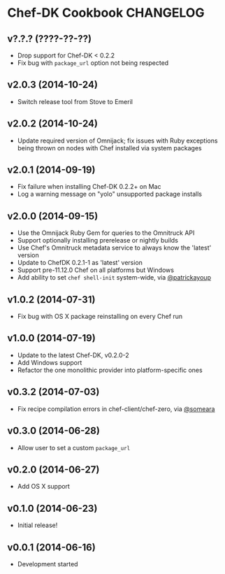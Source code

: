 Chef-DK Cookbook CHANGELOG
==========================

v?.?.? (????-??-??)
-------------------
* Drop support for Chef-DK < 0.2.2
* Fix bug with `package_url` option not being respected

v2.0.3 (2014-10-24)
-------------------
* Switch release tool from Stove to Emeril

v2.0.2 (2014-10-24)
-------------------
* Update required version of Omnijack; fix issues with Ruby exceptions being
  thrown on nodes with Chef installed via system packages

v2.0.1 (2014-09-19)
-------------------
* Fix failure when installing Chef-DK 0.2.2+ on Mac
* Log a warning message on "yolo" unsupported package installs

v2.0.0 (2014-09-15)
-------------------
* Use the Omnijack Ruby Gem for queries to the Omnitruck API
* Support optionally installing prerelease or nightly builds
* Use Chef's Omnitruck metadata service to always know the 'latest' version
* Update to ChefDK 0.2.1-1 as 'latest' version
* Support pre-11.12.0 Chef on all platforms but Windows
* Add ability to set `chef shell-init` system-wide, via [@patrickayoup][]

[@patrickayoup]: https://github.com/patrickayoup

v1.0.2 (2014-07-31)
-------------------
* Fix bug with OS X package reinstalling on every Chef run

v1.0.0 (2014-07-19)
-------------------
* Update to the latest Chef-DK, v0.2.0-2
* Add Windows support
* Refactor the one monolithic provider into platform-specific ones

v0.3.2 (2014-07-03)
-------------------
* Fix recipe compilation errors in chef-client/chef-zero, via [@someara][]

[@someara]: https://github.com/someara


v0.3.0 (2014-06-28)
-------------------
* Allow user to set a custom `package_url`


v0.2.0 (2014-06-27)
-------------------
* Add OS X support


v0.1.0 (2014-06-23)
-------------------
- Initial release!


v0.0.1 (2014-06-16)
-------------------
- Development started
